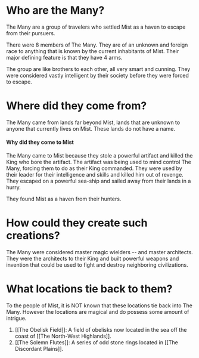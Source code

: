 # Who are the Many?
The Many are a group of travelers who settled Mist as a haven to escape from their pursuers. 

There were 8 members of The Many. They are of an unknown and foreign race to anything that is known by the current inhabitants of Mist. Their major defining feature is that they have 4 arms.

The group are like brothers to each other, all very smart and cunning. They were considered vastly intelligent by their society before they were forced to escape.

# Where did they come from?
The Many came from lands far beyond Mist, lands that are unknown to anyone that currently lives on Mist. These lands do not have a name.
#### Why did they come to Mist
The Many came to Mist because they stole a powerful artifact and killed the King who bore the artifact. The artifact was being used to mind control The Many, forcing them to do as their King commanded. They were used by their leader for their intelligence and skills and killed him out of revenge. They escaped on a powerful sea-ship and sailed away from their lands in a hurry.

They found Mist as a haven from their hunters. 

# How could they create such creations?
The Many were considered master magic wielders -- and master architects. They were the architects to their King and built powerful weapons and invention that could be used to fight and destroy neighboring civilizations. 

# What locations tie back to them?
To the people of Mist, it is NOT known that these locations tie back into The Many. However the locations are magical and do possess some amount of intrigue. 
1. [[The Obelisk Field]]: A field of obelisks now located in the sea off the coast of [[The North-West Highlands]].
2. [[The Solemn Flutes]]: A series of odd stone rings located in [[The Discordant Plains]].
